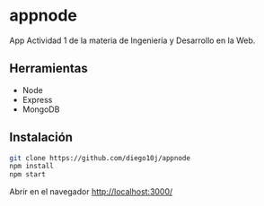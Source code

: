 # appnode
App Actividad 1 de la materia de Ingeniería y Desarrollo en la Web.

## Herramientas

* Node
* Express
* MongoDB

## Instalación

```sh
git clone https://github.com/diego10j/appnode
npm install
npm start
```
Abrir en el navegador [http://localhost:3000/](http://localhost:3000/)